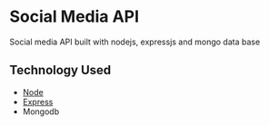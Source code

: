# Social Media API

Social media API built with nodejs, expressjs and mongo data base

## Technology Used 

- [Node](https://nodejs.org/en/)
- [Express](http://expressjs.com/)
- Mongodb 
